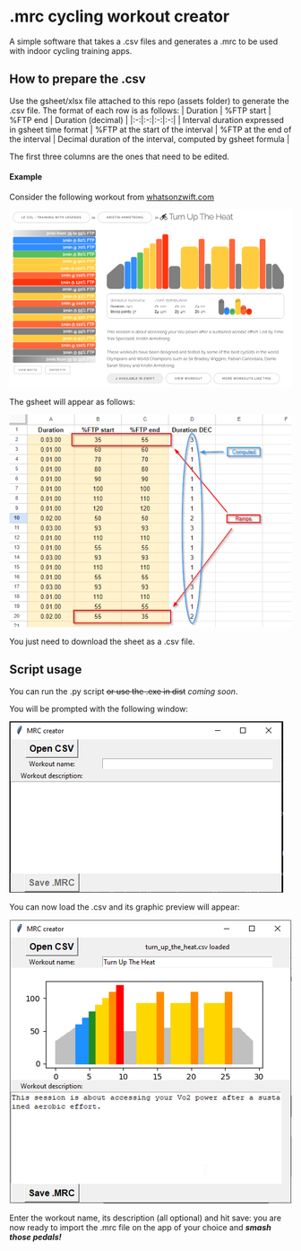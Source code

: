 # .mrc cycling workout creator
A simple software that takes a .csv files and generates a .mrc to be used with indoor cycling training apps.

## How to prepare the .csv
Use the gsheet/xlsx file attached to this repo (assets folder) to generate the .csv file. The format of each row is as follows:
|      Duration      | %FTP start | %FTP end | Duration (decimal) |
|:-:|:-:|:-:|:-:|
| Interval duration expressed in gsheet time format | %FTP at the start of the interval | %FTP at the end of the interval | Decimal duration of the interval, computed by gsheet formula |

The first three columns are the ones that need to be edited.
#### Example
Consider the following workout from [whatsonzwift.com](https://whatsonzwift.com/workouts/le-col-training-with-legends)

 ![Example workout](/assets/images/example_workout.png)
 
The gsheet will appear as follows:

 ![Example GSheet](/assets/images/example_gsheet.png)
 
You just need to download the sheet as a .csv file.

## Script usage
You can run the .py script ~~or use the .exe in dist~~ *coming soon*.

You will be prompted with the following window:

 ![Main window](/assets/images/mainwindow.png)
 
You can now load the .csv and its graphic preview will appear:

 ![Loaded csv](/assets/images/loaded.png)
 
Enter the workout name, its description (all optional) and hit save: you are now ready to import the .mrc file on the app of your choice and ***smash those pedals!***
